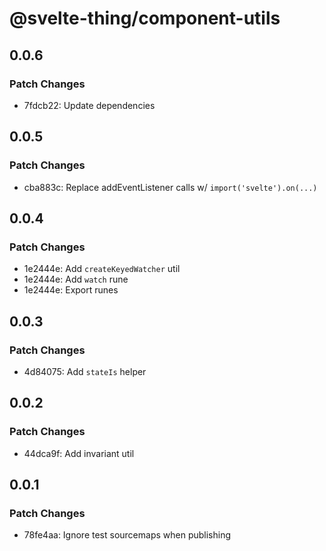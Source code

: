 # @svelte-thing/component-utils

## 0.0.6

### Patch Changes

-   7fdcb22: Update dependencies

## 0.0.5

### Patch Changes

-   cba883c: Replace addEventListener calls w/ `import('svelte').on(...)`

## 0.0.4

### Patch Changes

-   1e2444e: Add `createKeyedWatcher` util
-   1e2444e: Add `watch` rune
-   1e2444e: Export runes

## 0.0.3

### Patch Changes

-   4d84075: Add `stateIs` helper

## 0.0.2

### Patch Changes

-   44dca9f: Add invariant util

## 0.0.1

### Patch Changes

-   78fe4aa: Ignore test sourcemaps when publishing
